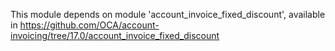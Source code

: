 This module depends on module 'account_invoice_fixed_discount',
available in
<https://github.com/OCA/account-invoicing/tree/17.0/account_invoice_fixed_discount>
